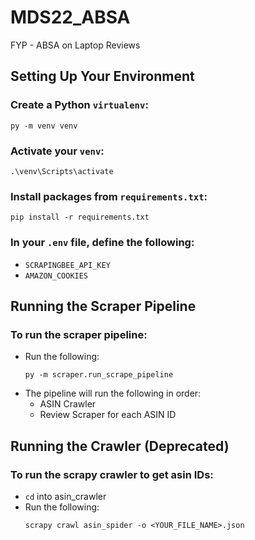 # MDS22_ABSA

FYP - ABSA on Laptop Reviews

## Setting Up Your Environment

### Create a Python `virtualenv`:

```
py -m venv venv
```

### Activate your `venv`:

```
.\venv\Scripts\activate
```

### Install packages from `requirements.txt`:

```
pip install -r requirements.txt
```

### In your `.env` file, define the following:

- `SCRAPINGBEE_API_KEY`
- `AMAZON_COOKIES`

## Running the Scraper Pipeline

### To run the scraper pipeline:

- Run the following:
  ```
  py -m scraper.run_scrape_pipeline
  ```
- The pipeline will run the following in order:
  - ASIN Crawler
  - Review Scraper for each ASIN ID

## Running the Crawler (Deprecated)

### To run the scrapy crawler to get asin IDs:

- `cd` into asin_crawler
- Run the following:
  ```
  scrapy crawl asin_spider -o <YOUR_FILE_NAME>.json
  ```
